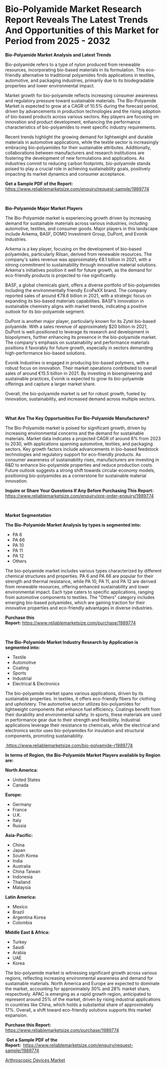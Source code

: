 <p><h1>Bio-Polyamide Market Research Report Reveals The Latest Trends And Opportunities of this Market for Period from 2025 - 2032</h1></p><p><strong>Bio-Polyamide Market Analysis and Latest Trends</strong></p>
<p><p>Bio-polyamide refers to a type of nylon produced from renewable resources, incorporating bio-based materials in its formulation. This eco-friendly alternative to traditional polyamides finds applications in textiles, automotive, and packaging industries, primarily due to its biodegradable properties and lower environmental impact.</p><p>Market growth for bio-polyamide reflects increasing consumer awareness and regulatory pressure toward sustainable materials. The Bio-Polyamide Market is expected to grow at a CAGR of 10.5% during the forecast period, driven by advancements in production technologies and the rising adoption of bio-based products across various sectors. Key players are focusing on innovation and product development, enhancing the performance characteristics of bio-polyamides to meet specific industry requirements.</p><p>Recent trends highlight the growing demand for lightweight and durable materials in automotive applications, while the textile sector is increasingly embracing bio-polyamides for their sustainable attributes. Additionally, collaborations between manufacturers and research institutions are fostering the development of new formulations and applications. As industries commit to reducing carbon footprints, bio-polyamide stands poised to play a crucial role in achieving sustainability goals, positively impacting its market dynamics and consumer acceptance.</p></p>
<p><strong>Get a Sample PDF of the Report:&nbsp;</strong> <a href="https://www.reliablemarketsize.com/enquiry/request-sample/1989774?utm_campaign=1131&utm_medium=2&utm_source=Github&utm_content=ia&utm_term=15012025&utm_id=bio-polyamide">https://www.reliablemarketsize.com/enquiry/request-sample/1989774</a></p>
<p>&nbsp;</p>
<p><strong>Bio-Polyamide Major Market Players</strong></p>
<p><p>The Bio-Polyamide market is experiencing growth driven by increasing demand for sustainable materials across various industries, including automotive, textiles, and consumer goods. Major players in this landscape include Arkema, BASF, DOMO Investment Group, DuPont, and Evonik Industries.</p><p>Arkema is a key player, focusing on the development of bio-based polyamides, particularly Rilsan, derived from renewable resources. The company's sales revenue was approximately €8.1 billion in 2021, with a strong commitment to sustainability through innovative material solutions. Arkema's initiatives position it well for future growth, as the demand for eco-friendly products is projected to rise significantly.</p><p>BASF, a global chemicals giant, offers a diverse portfolio of bio-polyamides including the environmentally friendly EcoPaXX brand. The company reported sales of around €78.6 billion in 2021, with a strategic focus on expanding its bio-based materials capabilities. BASF’s innovation in sustainable chemistry aligns with market trends, indicating a positive outlook for its bio-polyamide segment.</p><p>DuPont is another major player, particularly known for its Zytel bio-based polyamide. With a sales revenue of approximately $20 billion in 2021, DuPont is well-positioned to leverage its research and development in biopolymers, further enhancing its presence in the bio-polyamide market. The company's emphasis on sustainability and performance materials positions it favorably for future growth, especially in sectors demanding high-performance bio-based solutions.</p><p>Evonik Industries is engaged in producing bio-based polymers, with a robust focus on innovation. Their market operations contributed to overall sales of around €15.5 billion in 2021. By investing in bioengineering and sustainable practices, Evonik is expected to grow its bio-polyamide offerings and capture a larger market share.</p><p>Overall, the bio-polyamide market is set for robust growth, fueled by innovation, sustainability, and increased demand across multiple sectors.</p></p>
<p>&nbsp;</p>
<p><strong>What Are The Key Opportunities For Bio-Polyamide Manufacturers?</strong></p>
<p><p>The Bio-Polyamide market is poised for significant growth, driven by increasing environmental concerns and the demand for sustainable materials. Market data indicates a projected CAGR of around 8% from 2023 to 2030, with applications spanning automotive, textiles, and packaging sectors. Key growth factors include advancements in bio-based feedstock technologies and regulatory support for eco-friendly products. As consumer awareness of sustainability rises, manufacturers are investing in R&D to enhance bio-polyamide properties and reduce production costs. Future outlook suggests a strong shift towards circular economy models, positioning bio-polyamides as a cornerstone for sustainable material innovation.</p></p>
<p><strong>Inquire or Share Your Questions If Any Before Purchasing This Report:</strong> <a href="https://www.reliablemarketsize.com/enquiry/pre-order-enquiry/1989774?utm_campaign=1131&utm_medium=2&utm_source=Github&utm_content=ia&utm_term=15012025&utm_id=bio-polyamide">https://www.reliablemarketsize.com/enquiry/pre-order-enquiry/1989774</a></p>
<p>&nbsp;</p>
<p><strong>Market Segmentation</strong></p>
<p><strong>The Bio-Polyamide Market Analysis by types is segmented into:</strong></p>
<p><ul><li>PA 6</li><li>PA 66</li><li>PA 10</li><li>PA 11</li><li>PA 12</li><li>Others</li></ul></p>
<p><p>The bio-polyamide market includes various types characterized by different chemical structures and properties. PA 6 and PA 66 are popular for their strength and thermal resistance, while PA 10, PA 11, and PA 12 are derived from renewable resources, offering enhanced sustainability and lower environmental impact. Each type caters to specific applications, ranging from automotive components to textiles. The "Others" category includes emerging bio-based polyamides, which are gaining traction for their innovative properties and eco-friendly advantages in diverse industries.</p></p>
<p><strong>Purchase this Report:&nbsp;</strong><a href="https://www.reliablemarketsize.com/purchase/1989774?utm_campaign=1131&utm_medium=2&utm_source=Github&utm_content=ia&utm_term=15012025&utm_id=bio-polyamide">https://www.reliablemarketsize.com/purchase/1989774</a></p>
<p>&nbsp;</p>
<p><strong>The Bio-Polyamide Market Industry Research by Application is segmented into:</strong></p>
<p><ul><li>Textile</li><li>Automotive</li><li>Coating</li><li>Sports</li><li>Industrial</li><li>Electrical & Electronics</li></ul></p>
<p><p>The bio-polyamide market spans various applications, driven by its sustainable properties. In textiles, it offers eco-friendly fibers for clothing and upholstery. The automotive sector utilizes bio-polyamides for lightweight components that enhance fuel efficiency. Coatings benefit from their durability and environmental safety. In sports, these materials are used in performance gear due to their strength and flexibility. Industrial applications leverage their resistance to chemicals, while the electrical and electronics sector uses bio-polyamides for insulation and structural components, promoting sustainability.</p></p>
<p><a href="https://www.reliablemarketsize.com/bio-polyamide-r1989774?utm_campaign=1131&utm_medium=2&utm_source=Github&utm_content=ia&utm_term=15012025&utm_id=bio-polyamide">&nbsp;https://www.reliablemarketsize.com/bio-polyamide-r1989774</a></p>
<p><strong>In terms of Region, the Bio-Polyamide Market Players available by Region are:</strong></p>
<p>
    <p> <strong> North America: </strong>
        <ul>
            <li>United States</li>
            <li>Canada</li>
        </ul>
        </p> 
    <p> <strong> Europe: </strong>
        <ul>
            <li>Germany</li>
            <li>France</li>
            <li>U.K.</li>
            <li>Italy</li>
            <li>Russia</li>
        </ul>
        </p> 
    <p> <strong> Asia-Pacific: </strong>
        <ul>
            <li>China</li>
            <li>Japan</li>
            <li>South Korea</li>
            <li>India</li>
            <li>Australia</li>
            <li>China Taiwan</li>
            <li>Indonesia</li>
            <li>Thailand</li>
            <li>Malaysia</li>
        </ul>
        </p> 
    <p> <strong> Latin America: </strong>
        <ul>
            <li>Mexico</li>
            <li>Brazil</li>
            <li>Argentina Korea</li>
            <li>Colombia</li>
        </ul>
        </p> 
    <p> <strong> Middle East & Africa: </strong>
        <ul>
            <li>Turkey</li>
            <li>Saudi</li>
            <li>Arabia</li>
            <li>UAE</li>
            <li>Korea</li>
        </ul>
    </p>
    </p>
<p><p>The bio-polyamide market is witnessing significant growth across various regions, reflecting increasing environmental awareness and demand for sustainable materials. North America and Europe are expected to dominate the market, accounting for approximately 30% and 28% market share, respectively. APAC is emerging as a rapid growth region, anticipated to represent around 25% of the market, driven by rising industrial applications in countries like China, which holds a substantial share of approximately 17%. Overall, a shift toward eco-friendly solutions supports this market expansion.</p></p>
<p><strong>Purchase this Report: </strong><a href="https://www.reliablemarketsize.com/purchase/1989774?utm_campaign=1131&utm_medium=2&utm_source=Github&utm_content=ia&utm_term=15012025&utm_id=bio-polyamide">https://www.reliablemarketsize.com/purchase/1989774</a></p>
<p>&nbsp;<strong>Get a Sample PDF of the Report:&nbsp;&nbsp;</strong><a href="https://www.reliablemarketsize.com/enquiry/request-sample/1989774?utm_campaign=1131&utm_medium=2&utm_source=Github&utm_content=ia&utm_term=15012025&utm_id=bio-polyamide">https://www.reliablemarketsize.com/enquiry/request-sample/1989774</a></p>
<p><strong></strong></p>
<p><p><a href="https://github.com/CliffMedina6/Market-Research-Report-List-7/blob/main/arthroscopic-devices-market.md?utm_campaign=1131&utm_medium=2&utm_source=Github&utm_content=ia&utm_term=15012025&utm_id=bio-polyamide">Arthroscopic Devices Market</a></p></p>